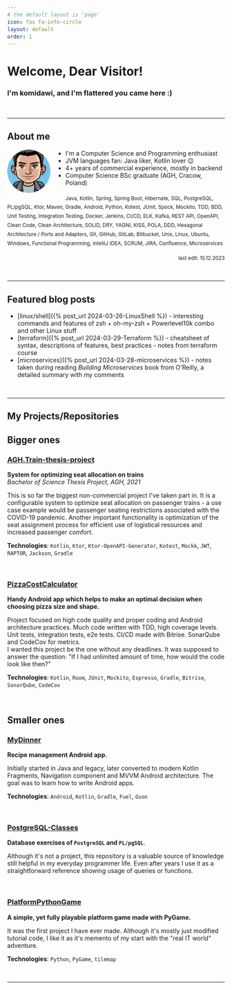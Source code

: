 ```yaml
---
# the default layout is 'page'
icon: fas fa-info-circle
layout: default
order: 1
---
```


# Welcome, Dear Visitor!

### I'm komidawi, and I'm flattered you came here :)

<br />
<hr>

## About me

<img src="/assets/img/avatar-komidawi-circle.png" alt="komidawi-avatar" width="100px" height="auto" style="float: left; margin-right: 35px;"/>

- I'm a Computer Science and Programming enthusiast
- JVM languages fan: Java liker, Kotlin lover 😉
- 4+ years of commercial experience, mostly in backend
- Computer Science BSc graduate (AGH, Cracow, Poland)

<sub>Java, Kotlin, Spring, Spring Boot, Hibernate, SQL, PostgreSQL, PL/pgSQL, Ktor, Maven, Gradle, Android, Python, Kotest, JUnit, Spock, Mockito, TDD, BDD, Unit Testing, Integration Testing, Docker, Jenkins, CI/CD, ELK, Kafka, REST API, OpenAPI, Clean Code, Clean Architecture, SOLID, DRY, YAGNI, KISS, POLA, DDD, Hexagonal Architecture / Ports and Adapters, Git, GitHub, GitLab, Bitbucket, Unix, Linux, Ubuntu, Windows, Functional Programming, IntelliJ IDEA, SCRUM, JIRA, Confluence, Microservices</sub>
<br />

<p style="text-align: right;"><sub>last edit: 15.12.2023</sub></p>
<br />

<hr>

## Featured blog posts

- [linux/shell]({% post_url 2024-03-26-LinuxShell %}) - interesting commands and features of zsh + oh-my-zsh + Powerlevel10k combo and other Linux stuff
- [terraform]({% post_url 2024-03-29-Terraform %}) - cheatsheet of syntax, descriptions of features, best practices - notes from terraform course
- [microservices]({% post_url 2024-03-28-microservices %}) - notes taken during reading _Building Microservices_ book from O'Reilly, a detailed summary with my comments

<br />
<hr>

## My Projects/Repositories

## Bigger ones

### [AGH.Train-thesis-project](https://gitlab.com/komidawi/Agh-Train)

**System for optimizing seat allocation on trains**<br />
_Bachelor of Science Thesis Project, AGH, 2021_

This is so far the biggest non-commercial project I've taken part in. It is a configurable system to optimize seat allocation on passenger trains - a use case example would be passenger seating restrictions associated with the COVID-19 pandemic. Another important functionality is optimization of the seat assignment process for efficient use of logistical resources and increased passenger comfort.<br />

**Technologies**: `Kotlin`, `Ktor`, `Ktor-OpenAPI-Generator`, `Kotest`, `Mockk`, `JWT`, `RAPTOR`, `Jackson`, `Gradle`

<br />

### [PizzaCostCalculator](https://github.com/komidawi/PizzaCostCalculator)

**Handy Android app which helps to make an optimal decision when choosing pizza size and shape.**<br />

Project focused on high code quality and proper coding and Android architecture practices. Much code written with TDD, high coverage levels. Unit tests, integration tests, e2e tests. CI/CD made with Bitrise. SonarQube and CodeCov for metrics.<br />
I wanted this project be the one without any deadlines. It was supposed to answer the question: "If I had unlimited amount of time, how would the code look like then?"<br />

**Technologies**: `Kotlin`, `Room`, `JUnit`, `Mockito`, `Espresso`, `Gradle`, `Bitrise`, `SonarQube`, `CodeCov`

<br />

## Smaller ones

### [MyDinner](https://github.com/komidawi/My-Dinner)

**Recipe management Android app.** <br />

Initially started in Java and legacy, later converted to modern Kotlin Fragments, Navigation component and MVVM Android architecture. The goal was to learn how to write Android apps.<br />

**Technologies**: `Android`, `Kotlin`, `Gradle`, `Fuel`, `Gson`

<br />

### [PostgreSQL-Classes](https://github.com/komidawi/PostgreSQL-Classes)

**Database exercises of `PostgreSQL` and `PL/pgSQL`**. <br />

Although it's not a project, this repository is a valuable source of knowledge still helpful in my everyday programmer life. Even after years I use it as a straightforward reference showing usage of queries or functions.

<br />

### [PlatformPythonGame](https://github.com/komidawi/Platform-Python-Game)

**A simple, yet fully playable platform game made with PyGame.** <br />

It was the first project I have ever made. Although it's mostly just modified tutorial code, I like it as it's memento of my start with the "real IT world" adventure.<br />

**Technologies**: `Python`, `PyGame`, `tilemap`

<br />
<hr>
